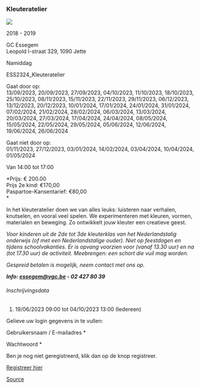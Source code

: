 ### Kleuteratelier

![](https://s3-eu-west-1.amazonaws.com/os-kwdo/prod/vgc/images/activity/648cd73f06eda_Kleuteratelier1.jpg)

2018 - 2019

GC Essegem  
Leopold I-straat 329, 1090 Jette

Namiddag

ESS2324_Kleuteratelier

Gaat door op:  
13/09/2023, 20/09/2023, 27/09/2023, 04/10/2023, 11/10/2023, 18/10/2023, 25/10/2023, 08/11/2023, 15/11/2023, 22/11/2023, 29/11/2023, 06/12/2023, 13/12/2023, 20/12/2023, 10/01/2024, 17/01/2024, 24/01/2024, 31/01/2024, 07/02/2024, 21/02/2024, 28/02/2024, 06/03/2024, 13/03/2024, 20/03/2024, 27/03/2024, 17/04/2024, 24/04/2024, 08/05/2024, 15/05/2024, 22/05/2024, 29/05/2024, 05/06/2024, 12/06/2024, 19/06/2024, 26/06/2024

Gaat niet door op:  
01/11/2023, 27/12/2023, 03/01/2024, 14/02/2024, 03/04/2024, 10/04/2024, 01/05/2024

Van 14:00 tot 17:00

*Prijs: € 200.00  
Prijs 2e kind: €170,00  
Paspartoe-Kansentarief: €80,00  
*

In het kleuteratelier doen we van alles leuks: luisteren naar verhalen, knutselen, en vooral veel spelen. We experimenteren met kleuren, vormen, materialen en beweging. Zo ontwikkelt jouw kleuter een creatieve geest.  

*Voor kinderen uit de 2de tot 3de kleuterklas van het Nederlandstalig onderwijs (of met een Nederlandstalige ouder). Niet op feestdagen en tijdens schoolvakanties. Er is opvang voorzien voor (vanaf 13.30 uur) en na (tot 17.30 uur) de activiteit. Meebrengen: een schort die vuil mag worden.*  
  
*Gespreid betalen is mogelijk, neem contact met ons op.*  
  
***Info: [essegem@vgc.be](http://mailto:essegem@vgc.be/) \- 02 427 80 39***  

###### Inschrijvingsdata

1.  19/06/2023 09:00 tot 04/10/2023 13:00 (Iedereen)

Gelieve uw login gegevens in te vullen:

Gebruikersnaam / E-mailadres * 

Wachtwoord * 

  

Ben je nog niet geregistreerd, klik dan op de knop registreer.

[Registreer hier](/registration)

[Source](https://tickets.vgc.be/activity/subscribe/ESS2324_Kleuteratelier)